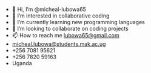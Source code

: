 - 👋 Hi, I’m @micheal-lubowa65
- 👀 I’m interested in collaborative coding
- 🌱 I’m currently learning new programming languages
- 💞️ I’m looking to collaborate on coding projects
- 📫 How to reach me lubowa65@gmail.com
- micheal.lubowa@students.mak.ac.ug
- +256 7081 95621
- +256 7820 59163
- Uganda

<!---
micheal-lubowa65/micheal-lubowa65 is a ✨ special ✨ repository because its `README.md` (this file) appears on your GitHub profile.
You can click the Preview link to take a look at your changes.
--->
